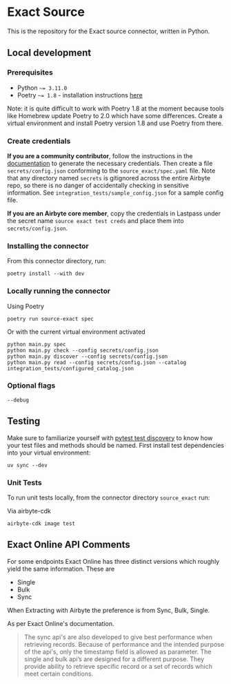 # Exact Source

This is the repository for the Exact source connector, written in Python.

## Local development

### Prerequisites

- Python `~= 3.11.0`
- Poetry `~= 1.8` - installation instructions [here](https://python-poetry.org/docs/#installation)

Note: it is quite difficult to work with Poetry 1.8 at the moment because tools like Homebrew update Poetry to 2.0 
which have some differences. Create a virtual environment and install Poetry version 1.8 and use Poetry from there.

### Create credentials

**If you are a community contributor**, follow the instructions in
the [documentation](https://docs.airbyte.io/integrations/sources/exact)
to generate the necessary credentials. Then create a file `secrets/config.json` conforming to the
`source_exact/spec.yaml` file.
Note that any directory named `secrets` is gitignored across the entire Airbyte repo, so there is no danger of
accidentally checking in sensitive information.
See `integration_tests/sample_config.json` for a sample config file.

**If you are an Airbyte core member**, copy the credentials in Lastpass under the secret name `source exact test creds`
and place them into `secrets/config.json`.

### Installing the connector

From this connector directory, run:

```shell
poetry install --with dev
```

### Locally running the connector

Using Poetry

```shell
poetry run source-exact spec
```

Or with the current virtual environment activated

```shell
python main.py spec
python main.py check --config secrets/config.json
python main.py discover --config secrets/config.json
python main.py read --config secrets/config.json --catalog integration_tests/configured_catalog.json
```

### Optional flags

```
--debug
```

## Testing

Make sure to familiarize yourself
with [pytest test discovery](https://docs.pytest.org/en/latest/goodpractices.html#test-discovery) to know how your test
files and methods should be named.
First install test dependencies into your virtual environment:

```shell
uv sync --dev
```

### Unit Tests

To run unit tests locally, from the connector directory `source_exact` run:


Via airbyte-cdk
```shell
airbyte-cdk image test
```

## Exact Online API Comments
For some endpoints Exact Online has three distinct versions which roughly yield the same information. These are 
- Single
- Bulk
- Sync

When Extracting with Airbyte the preference is from Sync, Bulk, Single. 

As per Exact Online's documentation.
> The sync api's are also developed to give best performance when retrieving records. Because of performance and the intended purpose of the api's, only the timestamp field is allowed as parameter.
The single and bulk api’s are designed for a different purpose. They provide ability to retrieve specific record or a set of records which meet certain conditions.